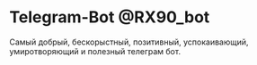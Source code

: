 # Telegram-Bot @RX90_bot

Самый добрый, бескорыстный, позитивный, успокаивающий, умиротворяющий и полезный телеграм бот.
